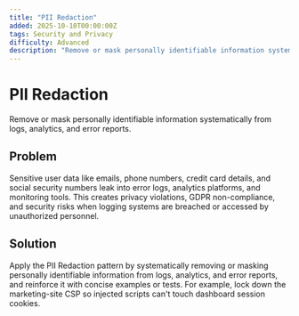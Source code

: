 ```yaml
---
title: "PII Redaction"
added: 2025-10-10T00:00:00Z
tags: Security and Privacy
difficulty: Advanced
description: "Remove or mask personally identifiable information systematically from logs, analytics, and error reports."
---
```

# PII Redaction

Remove or mask personally identifiable information systematically from logs, analytics, and error reports.

## Problem

Sensitive user data like emails, phone numbers, credit card details, and social security numbers leak into error logs, analytics platforms, and monitoring tools. This creates privacy violations, GDPR non-compliance, and security risks when logging systems are breached or accessed by unauthorized personnel.

## Solution

Apply the PII Redaction pattern by systematically removing or masking personally identifiable information from logs, analytics, and error reports, and reinforce it with concise examples or tests. For example, lock down the marketing-site CSP so injected scripts can't touch dashboard session cookies.
